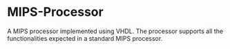 # MIPS-Processor
A MIPS processor implemented using VHDL. The processor supports all the functionalities expected in a standard MIPS processor.
